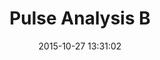 ---
layout: lab-single.hbs
title: Pulse Analysis B
date: 2015-10-27 13:31:02
description: Visualization to aid the parsing, cleaning and analysis of pulse data. Variation B.
image: https://farm6.staticflickr.com/5629/21889102303_25dc9cd3fe_b.jpg
thumb: https://farm6.staticflickr.com/5629/21889102303_25dc9cd3fe.jpg
gFont: "Inconsolata:400,700"
scripts:
  - Functions
tags:
  - pulse
  - dataset-pulse
---